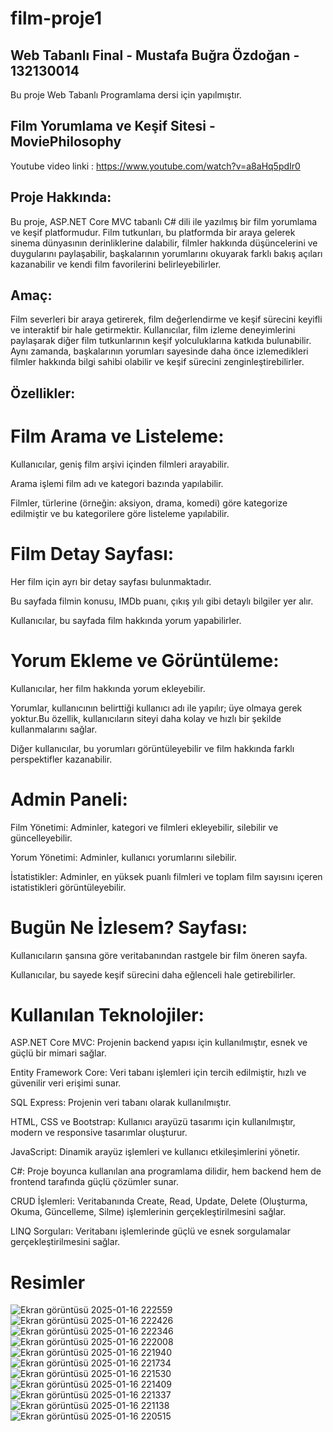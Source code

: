 # film-proje1
## Web Tabanlı Final - Mustafa Buğra Özdoğan - 132130014

Bu proje Web Tabanlı Programlama dersi için yapılmıştır.

## Film Yorumlama ve Keşif Sitesi - MoviePhilosophy
Youtube video linki : https://www.youtube.com/watch?v=a8aHq5pdIr0

## Proje Hakkında:

Bu proje, ASP.NET Core MVC tabanlı C# dili ile yazılmış bir film yorumlama ve keşif platformudur. Film tutkunları, bu platformda bir araya gelerek sinema dünyasının derinliklerine dalabilir, filmler hakkında düşüncelerini ve duygularını paylaşabilir, başkalarının yorumlarını okuyarak farklı bakış açıları kazanabilir ve kendi film favorilerini belirleyebilirler.

## Amaç:

Film severleri bir araya getirerek, film değerlendirme ve keşif sürecini keyifli ve interaktif bir hale getirmektir. Kullanıcılar, film izleme deneyimlerini paylaşarak diğer film tutkunlarının keşif yolculuklarına katkıda bulunabilir. Aynı zamanda, başkalarının yorumları sayesinde daha önce izlemedikleri filmler hakkında bilgi sahibi olabilir ve keşif sürecini zenginleştirebilirler.

## Özellikler:

# Film Arama ve Listeleme:

Kullanıcılar, geniş film arşivi içinden filmleri arayabilir.

Arama işlemi film adı ve kategori bazında yapılabilir.

Filmler, türlerine (örneğin: aksiyon, drama, komedi) göre kategorize edilmiştir ve bu kategorilere göre listeleme yapılabilir.


# Film Detay Sayfası:

Her film için ayrı bir detay sayfası bulunmaktadır.

Bu sayfada filmin konusu, IMDb puanı, çıkış yılı gibi detaylı bilgiler yer alır.

Kullanıcılar, bu sayfada film hakkında yorum yapabilirler.


# Yorum Ekleme ve Görüntüleme:

Kullanıcılar, her film hakkında yorum ekleyebilir.

Yorumlar, kullanıcının belirttiği kullanıcı adı ile yapılır; üye olmaya gerek yoktur.Bu özellik, kullanıcıların siteyi daha kolay ve hızlı bir şekilde kullanmalarını sağlar.

Diğer kullanıcılar, bu yorumları görüntüleyebilir ve film hakkında farklı perspektifler kazanabilir.



# Admin Paneli:

Film Yönetimi: Adminler, kategori ve filmleri ekleyebilir, silebilir ve güncelleyebilir.

Yorum Yönetimi: Adminler, kullanıcı yorumlarını silebilir.

İstatistikler: Adminler, en yüksek puanlı filmleri ve toplam film sayısını içeren istatistikleri görüntüleyebilir.


# Bugün Ne İzlesem? Sayfası:

Kullanıcıların şansına göre veritabanından rastgele bir film öneren sayfa.

Kullanıcılar, bu sayede keşif sürecini daha eğlenceli hale getirebilirler.


# Kullanılan Teknolojiler:

ASP.NET Core MVC: Projenin backend yapısı için kullanılmıştır, esnek ve güçlü bir mimari sağlar.

Entity Framework Core: Veri tabanı işlemleri için tercih edilmiştir, hızlı ve güvenilir veri erişimi sunar.

SQL Express: Projenin veri tabanı olarak kullanılmıştır.

HTML, CSS ve Bootstrap: Kullanıcı arayüzü tasarımı için kullanılmıştır, modern ve responsive tasarımlar oluşturur.

JavaScript: Dinamik arayüz işlemleri ve kullanıcı etkileşimlerini yönetir.

C#: Proje boyunca kullanılan ana programlama dilidir, hem backend hem de frontend tarafında güçlü çözümler sunar.

CRUD İşlemleri: Veritabanında Create, Read, Update, Delete (Oluşturma, Okuma, Güncelleme, Silme) işlemlerinin gerçekleştirilmesini sağlar.

LINQ Sorguları: Veritabanı işlemlerinde güçlü ve esnek sorgulamalar gerçekleştirilmesini sağlar.

# Resimler
![Ekran görüntüsü 2025-01-16 222559](https://github.com/user-attachments/assets/9e27ed1d-369f-4cf7-acf6-ce412663d1f9)
![Ekran görüntüsü 2025-01-16 222426](https://github.com/user-attachments/assets/d2a700a8-1bdc-40d3-91d3-6c4869ac6efa)
![Ekran görüntüsü 2025-01-16 222346](https://github.com/user-attachments/assets/218ae7ab-4041-414f-b9a7-2bf34a48c47a)
![Ekran görüntüsü 2025-01-16 222008](https://github.com/user-attachments/assets/8acd900d-57b0-45db-97ee-c7a0a09c9fad)
![Ekran görüntüsü 2025-01-16 221940](https://github.com/user-attachments/assets/0f9aa25f-9cde-4966-be0e-a94bdd88e89c)
![Ekran görüntüsü 2025-01-16 221734](https://github.com/user-attachments/assets/e2a53407-2770-4afd-9629-793e6b30589d)
![Ekran görüntüsü 2025-01-16 221530](https://github.com/user-attachments/assets/c32f6931-02f8-4479-bcc7-f71e8e6dc336)
![Ekran görüntüsü 2025-01-16 221409](https://github.com/user-attachments/assets/93e2ef41-7a16-4610-980d-7f40b8b7fae4)
![Ekran görüntüsü 2025-01-16 221337](https://github.com/user-attachments/assets/6a222ece-4303-4698-8754-0db0933737c2)
![Ekran görüntüsü 2025-01-16 221138](https://github.com/user-attachments/assets/60b068c1-8355-431b-a7d8-eb834dc903a3)
![Ekran görüntüsü 2025-01-16 220515](https://github.com/user-attachments/assets/25d108cb-5923-4ccc-a472-405acc24e55d)

